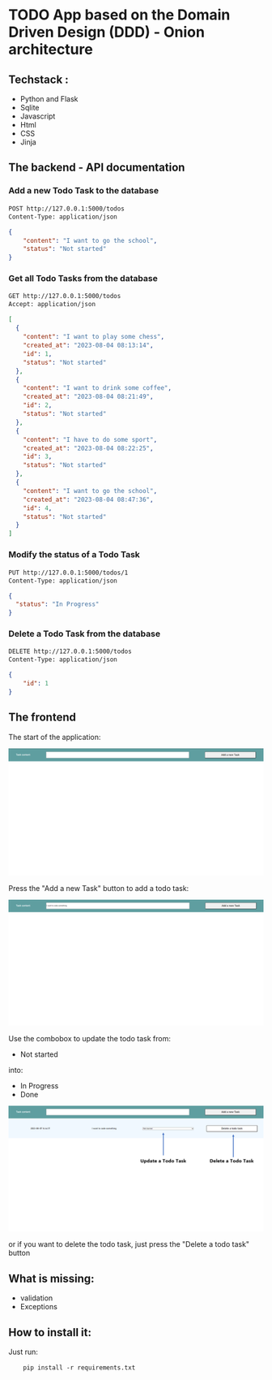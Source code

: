 # TODO App based on the Domain Driven Design (DDD) - Onion architecture 

## Techstack :

- Python and Flask 
- Sqlite
- Javascript
- Html
- CSS
- Jinja

## The backend - API documentation

### Add a new Todo Task to the database

```Http
POST http://127.0.0.1:5000/todos
Content-Type: application/json
```

```json
{
    "content": "I want to go the school",
    "status": "Not started"
}
```

### Get all Todo Tasks from the database

```Http
GET http://127.0.0.1:5000/todos
Accept: application/json
```

```json
[
  {
    "content": "I want to play some chess",
    "created_at": "2023-08-04 08:13:14",
    "id": 1,
    "status": "Not started"
  },
  {
    "content": "I want to drink some coffee",
    "created_at": "2023-08-04 08:21:49",
    "id": 2,
    "status": "Not started"
  },
  {
    "content": "I have to do some sport",
    "created_at": "2023-08-04 08:22:25",
    "id": 3,
    "status": "Not started"
  },
  {
    "content": "I want to go the school",
    "created_at": "2023-08-04 08:47:36",
    "id": 4,
    "status": "Not started"
  }
]
```

### Modify the status of a Todo Task

```Http
PUT http://127.0.0.1:5000/todos/1
Content-Type: application/json
```

```json
{
  "status": "In Progress"
}
```

### Delete a Todo Task from the database

```Http
DELETE http://127.0.0.1:5000/todos
Content-Type: application/json
```
```json
{
    "id": 1
}
```

## The frontend 

The start of the application:

<img src="Doc/start.png">

Press the "Add a new Task" button to add a todo task:

<img src="Doc/Add_a_todo_task.png">

Use the combobox to update the todo task from:

- Not started

into: 

- In Progress 
- Done

<img src="Doc/Update_and_Delete_a_Todo_Task.png">

or if you want to delete the todo task, just press the "Delete a todo task" button

## What is missing:

- validation 
- Exceptions

## How to install it: 

Just run:

````
    pip install -r requirements.txt
````